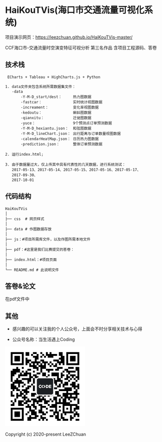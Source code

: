 # HaiKouTVis(海口市交通流量可视化系统)

项目演示网页：https://leezchuan.github.io/HaiKouTVis-master/

 CCF海口市-交通流量时空演变特征可视分析 第三名作品 
 含项目工程源码、答卷

 ## 技术栈
     ECharts + Tableau + HighCharts.js + Python

`````
1. data文件夹包含系统所需数据集文件：
   -data   
       -Y-M-D_start/dest：     热力图数据
       -fastcar：              实时统计视图数据
       -increament：           变化率视图数据
       -kedoutu：              蝌蚪图数据
       -qianxitu：             迁徙图数据
       -yuce：                 9个预测点订单预测数据
       -Y-M-D_hexiantu.json：  和弦图数据
       -Y-M-D_lineChart.json： 出行距离与订单数量视图数据
       -calendarHeatMap.json： 日历热力图数据       
       -prediction.json：      整体订单预测数据

2. 运行index.html;

3. 由于数据量过大，仅上传其中具有代表性的几天数据，进行系统测试：
   2017-05-13、2017-05-14、2017-05-15、2017-05-16、2017-05-17、
   2017-09-30、
   2017-10-01
`````



## 代码结构
```
HaiKouTVis
│
├── css  # 网页样式
│ 
├── data # 作图数据存放
│ 
├── js：#项目所需库文件，以及作图所需本地文件
│ 
├── pdf：#这里是我们比赛提交的答卷：
│
├── index.html：#项目页面
│
└── README.md # 此说明文件
```

## 答卷&论文

在pdf文件中


## 其他

* 感兴趣的可以关注我的个人公众号，上面会不时分享相关技术与心得

* 公众号名称：当生活遇上Coding

![公众号](images/微信公众号.jpg)

Copyright (c) 2020-present LeeZChuan

